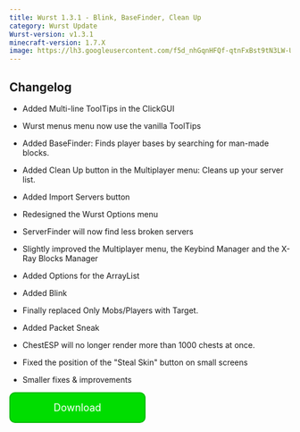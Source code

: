 ```yaml
---
title: Wurst 1.3.1 - Blink, BaseFinder, Clean Up
category: Wurst Update
Wurst-version: v1.3.1
minecraft-version: 1.7.X
image: https://lh3.googleusercontent.com/f5d_nhGqnHFQf-qtnFxBst9tN3LW-U3Il3oN9-717vhCrP2tmMERl-JxbMuUfvWaP9pQ7395EGhZyywtwddCKgBFJh7_O4V04_tp4jq85H0R6ctoJgzt6lVQqe0W5qNv5JVjwBSC9sANmuH4r27tNah911ytNQ3S8-zHpoGqSnK55g1hPF1T-tJQRMm41JMDNBityb8c7Qd_MvxYBZrBFYUvd8bv5W21VDk0VuyS6TXD3DWAZbHMP2TQTpJHOfdZCg_dZrC-GMDymEcyXmjKzfQBRok88zknesWc_Aibc7d6v2-Jkyk3uiYpysVOO3uzD6bahYW4f0vzi4XSPsyNHS6_koJrB8zKA3Gl6NYYXmQDDAHuGisv33nyKAEqOSU0gG7ggIPBZMvXRw9GnR939_vp01BPnwSPlS4m31jB73qT6A6BsdEAiDCELwFY2A4utzvo4AuQ5BY8P56_NuvSl0IBDABWBVqEyxTSXf08YpQz0sodde_mc6bOpcLzg6Fs0c-UhhOxKPL-FIJRdjwLYZlRqIi-3KSqRBVL2ToEw2TC8Qin847jWmLtpWNP4-MjxRDna-M6u0w2eEHei7py0JunhSOim5HOPc4tRuSaShknCs3Q=w1280-h720-no
---
```

## Changelog

- Added Multi-line ToolTips in the ClickGUI

- Wurst menus menu now use the vanilla ToolTips

- Added BaseFinder: Finds player bases by searching for man-made blocks.

- Added Clean Up button in the Multiplayer menu: Cleans up your server list.

- Added Import Servers button

<!--read more-->

- Redesigned the Wurst Options menu

- ServerFinder will now find less broken servers

- Slightly improved the Multiplayer menu, the Keybind Manager and the X-Ray Blocks Manager

- Added Options for the ArrayList

- Added Blink

- Finally replaced Only Mobs/Players with Target.

- Added Packet Sneak

- ChestESP will no longer render more than 1000 chests at once.

- Fixed the position of the "Steal Skin" button on small screens

- Smaller fixes & improvements

<div>
  <a href="https://old.wurst-client.tk/download/wurst-client/wurst-client-for-minecraft-1-7-x/releases/wurst-1-3-1" style="text-decoration: none;">
    <div style="display: inline-block;background-color: #00dd00;color: #ffffff;padding: 1px 20px;border: 2px solid;border-color: #00bb00;border-radius: 10px;width: 200px;text-align: center;">
      <p><font size="4">Download</font></p>
    </div>
  </a>
</div>
